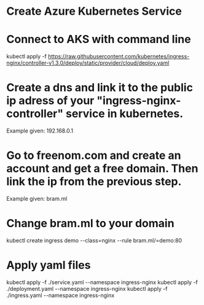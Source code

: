 # Create Azure Kubernetes Service

# Connect to AKS with command line

kubectl apply -f https://raw.githubusercontent.com/kubernetes/ingress-nginx/controller-v1.3.0/deploy/static/provider/cloud/deploy.yaml

# Create a dns and link it to the public ip adress of your "ingress-nginx-controller" service in kubernetes.
Example given: 192.168.0.1

# Go to freenom.com and create an account and get a free domain. Then link the ip from the previous step.
Example given: bram.ml

# Change bram.ml to your domain

kubectl create ingress demo --class=nginx --rule bram.ml/=demo:80

# Apply yaml files

kubectl apply -f ./service.yaml --namespace ingress-nginx
kubectl apply -f ./deployment.yaml --namespace ingress-nginx
kubectl apply -f ./ingress.yaml --namespace ingress-nginx